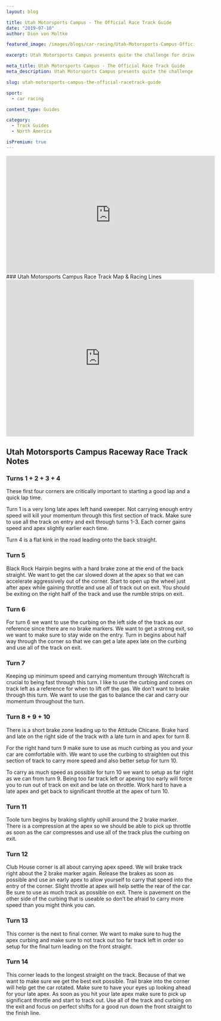 ```yaml
---
layout: blog

title: Utah Motorsports Campus - The Official Race Track Guide
date: "2019-07-10"
author: Dion von Moltke

featured_image: /images/blogs/car-racing/Utah-Motorsports-Campus-Official-Race-track-Guide-compressor.jpg

excerpt: Utah Motorsports Campus presents quite the challenge for drivers.  This flat but fast race tracks challenges every driver's vision.  To be fast here you have to be committed.

meta_title: Utah Motorsports Campus - The Official Race Track Guide
meta_description: Utah Motorsports Campus presents quite the challenge for drivers.  This flat but fast race tracks challenges every driver's vision.  To be fast here you have to be committed.

slug: utah-motorsports-campus-the-official-racetrack-guide

sport:
  - car racing

content_type: Guides

category:
  - Track Guides
  - North America

isPremium: true
---
```


<iframe title="Blog iFrame" id="videoIframe" width="560" height="315" src="https://www.youtube.com/embed/LPzKRRWoRoQ" frameborder="0" allow="accelerometer; autoplay; encrypted-media; gyroscope; picture-in-picture" allowfullscreen></iframe>
### Utah Motorsports Campus Race Track Map & Racing Lines

<iframe title="Blog iFrame" src="https://open-racer.com/embed#/g8Cb8EbJ42BKvvYUfoaB"
                             style="height: 420px; width: 100%; border: 0"></iframe>

## Utah Motorsports Campus Raceway Race Track Notes

### Turns 1 + 2 + 3 + 4

These first four corners are critically important to starting a good lap and a quick lap time.

Turn 1 is a very long late apex left hand sweeper. Not carrying enough entry speed will kill your momentum through this first section of track. Make sure to use all the track on entry and exit through turns 1-3. Each corner gains speed and apex slightly earlier each time.

Turn 4 is a flat kink in the road leading onto the back straight.

### Turn 5

Black Rock Hairpin begins with a hard brake zone at the end of the back straight. We want to get the car slowed down at the apex so that we can accelerate aggressively out of the corner. Start to open up the wheel just after apex while gaining throttle and use all of track out on exit. You should be exiting on the right half of the track and use the rumble strips on exit.

### Turn 6

For turn 6 we want to use the curbing on the left side of the track as our reference since there are no brake markers. We want to get a strong exit, so we want to make sure to stay wide on the entry. Turn in begins about half way through the corner so that we can get a late apex late on the curbing and use all of the track on exit.

### Turn 7

Keeping up minimum speed and carrying momentum through Witchcraft is crucial to being fast through this turn. I like to use the curbing and cones on track left as a reference for when to lift off the gas. We don’t want to brake through this turn. We want to use the gas to balance the car and carry our momentum throughout the turn.

### Turn 8 + 9 + 10

There is a short brake zone leading up to the Attitude Chicane. Brake hard and late on the right side of the track with a late turn in and apex for turn 8.

For the right hand turn 9 make sure to use as much curbing as you and your car are comfortable with. We want to use the curbing to straighten out this section of track to carry more speed and also better setup for turn 10.

To carry as much speed as possible for turn 10 we want to setup as far right as we can from turn 9. Being too far track left or apexing too early will force you to run out of track on exit and be late on throttle. Work hard to have a late apex and get back to significant throttle at the apex of turn 10.

### Turn 11

Toole turn begins by braking slightly uphill around the 2 brake marker. There is a compression at the apex so we should be able to pick up throttle as soon as the car compresses and use all of the track plus the curbing on exit.

### Turn 12

Club House corner is all about carrying apex speed. We will brake track right about the 2 brake marker again. Release the brakes as soon as possible and use an early apex to allow yourself to carry that speed into the entry of the corner. Slight throttle at apex will help settle the rear of the car. Be sure to use as much track as possible on exit. There is pavement on the other side of the curbing that is useable so don’t be afraid to carry more speed than you might think you can.

### Turn 13

This corner is the next to final corner. We want to make sure to hug the apex curbing and make sure to not track out too far track left in order so setup for the final turn leading on the front straight.

### Turn 14

This corner leads to the longest straight on the track. Because of that we want to make sure we get the best exit possible. Trail brake into the corner will help get the car rotated. Make sure to have your eyes up looking ahead for your late apex. As soon as you hit your late apex make sure to pick up significant throttle and start to track out. Use all of the track and curbing on the exit and focus on perfect shifts for a good run down the front straight to the finish line.
